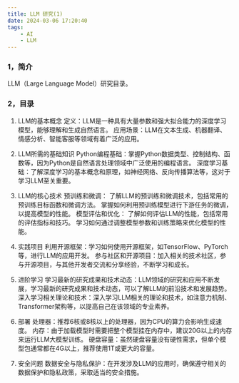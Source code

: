 ```yaml
---
title: LLM 研究(1)
date: 2024-03-06 17:20:40
tags: 
    - AI
    - LLM
---
```


### 1，简介
LLM（Large Language Model）研究目录。


### 2，目录

1. LLM的基本概念
定义：LLM是一种具有大量参数和强大拟合能力的深度学习模型，能够理解和生成自然语言。
应用场景：LLM在文本生成、机器翻译、情感分析、智能客服等领域有着广泛的应用。

2. LLM所需的基础知识
Python编程基础：掌握Python数据类型、控制结构、函数等，因为Python是自然语言处理领域中广泛使用的编程语言。
深度学习基础：了解深度学习的基本概念和原理，如神经网络、反向传播算法等，这对于学习LLM至关重要。

3. LLM的核心技术
预训练和微调：
了解LLM的预训练和微调技术，包括常用的预训练目标函数和微调方法。
掌握如何利用预训练模型进行下游任务的微调，以提高模型的性能。
模型评估和优化：
了解如何评估LLM的性能，包括常用的评估指标和技巧。
学习如何通过调整模型参数和训练策略来优化模型的性能。

4. 实践项目
利用开源框架：学习如何使用开源框架，如TensorFlow、PyTorch等，进行LLM的应用开发。
参与社区和开源项目：加入相关的技术社区，参与开源项目，与其他开发者交流和分享经验，不断学习和成长。

5. 进阶学习
学习最新的研究成果和技术动态：LLM领域的研究和应用不断发展，学习最新的研究成果和技术动态，可以了解LLM的前沿技术和发展趋势。
深入学习相关理论和技术：深入学习LLM相关的理论和技术，如注意力机制、Transformer架构等，以提高自己在该领域的专业素养。

6. 部署
处理器：推荐6核或8核以上的处理器，因为CPU的算力会影响生成速度。
内存：由于加载模型时需要把整个模型挂在内存中，建议20G以上的内存来运行LLM大模型训练。
硬盘容量：虽然硬盘容量没有硬性需求，但单个模型包通常都在4G以上，推荐使用1T或更大的容量。

7. 安全问题
数据安全与隐私保护：在开发涉及LLM的应用时，确保遵守相关的数据保护和隐私政策，采取适当的安全措施。









